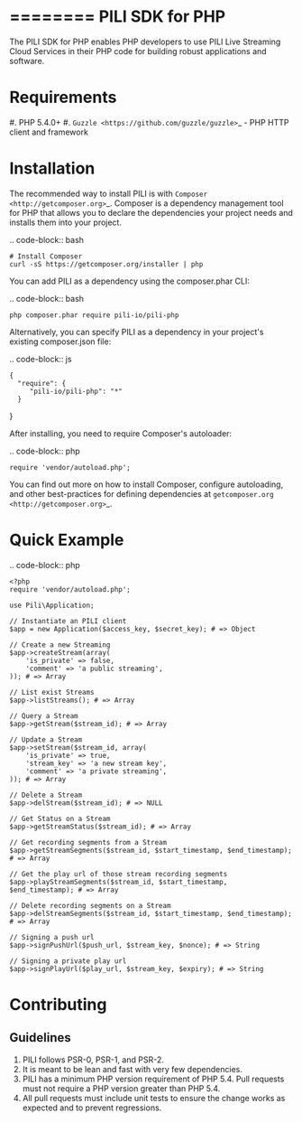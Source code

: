 ========
PILI SDK for PHP
========

The PILI SDK for PHP enables PHP developers to use PILI Live Streaming Cloud Services in their PHP code for building robust applications and software.


Requirements
============

#. PHP 5.4.0+
#. `Guzzle <https://github.com/guzzle/guzzle>`_ - PHP HTTP client and framework

Installation
============

The recommended way to install PILI is with `Composer <http://getcomposer.org>`_. 
Composer is a dependency management tool for PHP that allows you to declare the 
dependencies your project needs and installs them into your project.

.. code-block:: bash

    # Install Composer
    curl -sS https://getcomposer.org/installer | php

You can add PILI as a dependency using the composer.phar CLI:

.. code-block:: bash

    php composer.phar require pili-io/pili-php

Alternatively, you can specify PILI as a dependency in your project's
existing composer.json file:

.. code-block:: js

    {
      "require": {
         "pili-io/pili-php": "*"
      }
   }

After installing, you need to require Composer's autoloader:

.. code-block:: php

    require 'vendor/autoload.php';

You can find out more on how to install Composer, configure autoloading, and
other best-practices for defining dependencies at `getcomposer.org <http://getcomposer.org>`_.


Quick Example
=============

.. code-block:: php

    <?php
    require 'vendor/autoload.php';

    use Pili\Application;

    // Instantiate an PILI client
    $app = new Application($access_key, $secret_key); # => Object

    // Create a new Streaming
    $app->createStream(array(
        'is_private' => false, 
        'comment' => 'a public streaming',
    )); # => Array

    // List exist Streams
    $app->listStreams(); # => Array

    // Query a Stream
    $app->getStream($stream_id); # => Array

    // Update a Stream
    $app->setStream($stream_id, array(
        'is_private' => true, 
        'stream_key' => 'a new stream key', 
        'comment' => 'a private streaming',
    )); # => Array

    // Delete a Stream
    $app->delStream($stream_id); # => NULL

    // Get Status on a Stream
    $app->getStreamStatus($stream_id); # => Array

    // Get recording segments from a Stream
    $app->getStreamSegments($stream_id, $start_timestamp, $end_timestamp); # => Array

    // Get the play url of those stream recording segments
    $app->playStreamSegments($stream_id, $start_timestamp, $end_timestamp); # => Array

    // Delete recording segments on a Stream
    $app->delStreamSegments($stream_id, $start_timestamp, $end_timestamp); # => Array

    // Signing a push url
    $app->signPushUrl($push_url, $stream_key, $nonce); # => String

    // Signing a private play url
    $app->signPlayUrl($play_url, $stream_key, $expiry); # => String



Contributing
============

Guidelines
----------

1. PILI follows PSR-0, PSR-1, and PSR-2.
2. It is meant to be lean and fast with very few dependencies.
3. PILI has a minimum PHP version requirement of PHP 5.4. Pull requests must
   not require a PHP version greater than PHP 5.4.
4. All pull requests must include unit tests to ensure the change works as
   expected and to prevent regressions.
